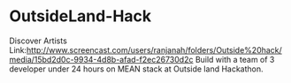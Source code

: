 # OutsideLand-Hack
Discover Artists
Link:http://www.screencast.com/users/ranjanah/folders/Outside%20hack/media/15bd2d0c-9934-4d8b-afad-f2ec26730d2c
Build with a team of 3 developer under 24 hours on MEAN stack at Outside land Hackathon.

